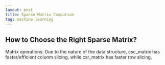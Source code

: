 ```yaml
---
layout: post
title: Sparse Matrix Compution
tag: machine learning
---
```


## How to Choose the Right Sparse Matrix?

Matrix operations: Due to the nature of the data structure, csc_matrix has faster/efficient colunm slicing, 
while csr_matrix has faster row slicing,

